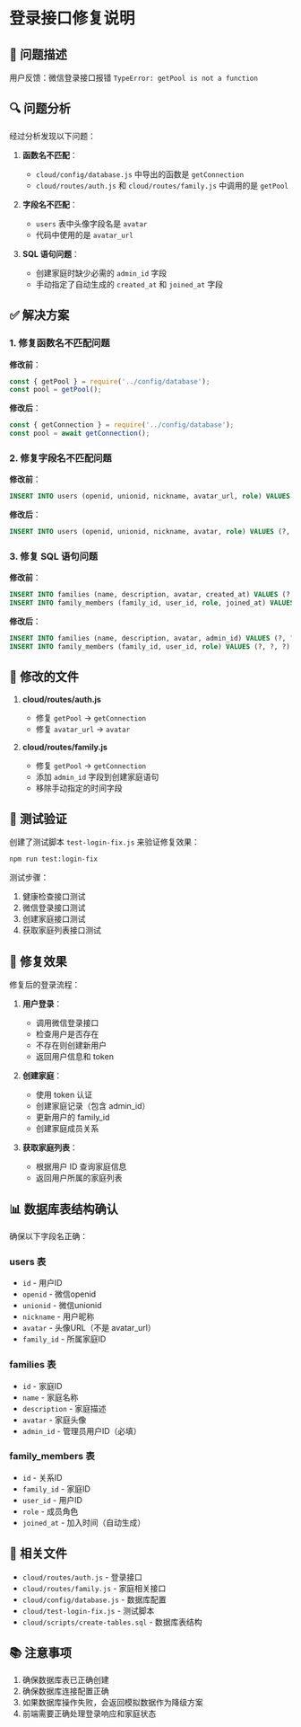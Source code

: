 # 登录接口修复说明

## 🐛 问题描述

用户反馈：微信登录接口报错 `TypeError: getPool is not a function`

## 🔍 问题分析

经过分析发现以下问题：

1. **函数名不匹配**：
   - `cloud/config/database.js` 中导出的函数是 `getConnection`
   - `cloud/routes/auth.js` 和 `cloud/routes/family.js` 中调用的是 `getPool`

2. **字段名不匹配**：
   - `users` 表中头像字段名是 `avatar`
   - 代码中使用的是 `avatar_url`

3. **SQL 语句问题**：
   - 创建家庭时缺少必需的 `admin_id` 字段
   - 手动指定了自动生成的 `created_at` 和 `joined_at` 字段

## ✅ 解决方案

### 1. 修复函数名不匹配问题

**修改前**：
```javascript
const { getPool } = require('../config/database');
const pool = getPool();
```

**修改后**：
```javascript
const { getConnection } = require('../config/database');
const pool = await getConnection();
```

### 2. 修复字段名不匹配问题

**修改前**：
```sql
INSERT INTO users (openid, unionid, nickname, avatar_url, role) VALUES (?, ?, ?, ?, ?)
```

**修改后**：
```sql
INSERT INTO users (openid, unionid, nickname, avatar, role) VALUES (?, ?, ?, ?, ?)
```

### 3. 修复 SQL 语句问题

**修改前**：
```sql
INSERT INTO families (name, description, avatar, created_at) VALUES (?, ?, ?, NOW())
INSERT INTO family_members (family_id, user_id, role, joined_at) VALUES (?, ?, ?, NOW())
```

**修改后**：
```sql
INSERT INTO families (name, description, avatar, admin_id) VALUES (?, ?, ?, ?)
INSERT INTO family_members (family_id, user_id, role) VALUES (?, ?, ?)
```

## 📝 修改的文件

1. **cloud/routes/auth.js**
   - 修复 `getPool` → `getConnection`
   - 修复 `avatar_url` → `avatar`

2. **cloud/routes/family.js**
   - 修复 `getPool` → `getConnection`
   - 添加 `admin_id` 字段到创建家庭语句
   - 移除手动指定的时间字段

## 🧪 测试验证

创建了测试脚本 `test-login-fix.js` 来验证修复效果：

```bash
npm run test:login-fix
```

测试步骤：
1. 健康检查接口测试
2. 微信登录接口测试
3. 创建家庭接口测试
4. 获取家庭列表接口测试

## 🎯 修复效果

修复后的登录流程：

1. **用户登录**：
   - 调用微信登录接口
   - 检查用户是否存在
   - 不存在则创建新用户
   - 返回用户信息和 token

2. **创建家庭**：
   - 使用 token 认证
   - 创建家庭记录（包含 admin_id）
   - 更新用户的 family_id
   - 创建家庭成员关系

3. **获取家庭列表**：
   - 根据用户 ID 查询家庭信息
   - 返回用户所属的家庭列表

## 📊 数据库表结构确认

确保以下字段名正确：

### users 表
- `id` - 用户ID
- `openid` - 微信openid
- `unionid` - 微信unionid
- `nickname` - 用户昵称
- `avatar` - 头像URL（不是 avatar_url）
- `family_id` - 所属家庭ID

### families 表
- `id` - 家庭ID
- `name` - 家庭名称
- `description` - 家庭描述
- `avatar` - 家庭头像
- `admin_id` - 管理员用户ID（必填）

### family_members 表
- `id` - 关系ID
- `family_id` - 家庭ID
- `user_id` - 用户ID
- `role` - 成员角色
- `joined_at` - 加入时间（自动生成）

## 🔧 相关文件

- `cloud/routes/auth.js` - 登录接口
- `cloud/routes/family.js` - 家庭相关接口
- `cloud/config/database.js` - 数据库配置
- `cloud/test-login-fix.js` - 测试脚本
- `cloud/scripts/create-tables.sql` - 数据库表结构

## 📚 注意事项

1. 确保数据库表已正确创建
2. 确保数据库连接配置正确
3. 如果数据库操作失败，会返回模拟数据作为降级方案
4. 前端需要正确处理登录响应和家庭状态 